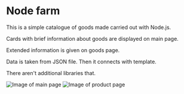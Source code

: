 # Node farm

This is a simple catalogue of goods made carried out with Node.js.

Cards with brief information about goods are displayed on main page. 

Extended information is given on goods page.

Data is taken from JSON file. Then it connects with template.

There aren't additional libraries that.

![Image of main page](https://github.com/AndrewKozinsky/node-farm/tree/master/images/images-of-project/main-page.jpg) 
![Image of product page](https://github.com/AndrewKozinsky/node-farm/tree/master/images/images-of-project/product-page.jpg) 